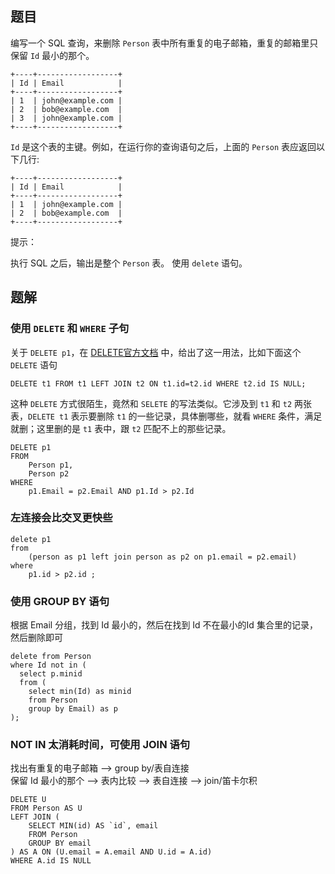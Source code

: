 ## 题目

编写一个 SQL 查询，来删除 `Person` 表中所有重复的电子邮箱，重复的邮箱里只保留 `Id` 最小的那个。

```
+----+------------------+
| Id | Email            |
+----+------------------+
| 1  | john@example.com |
| 2  | bob@example.com  |
| 3  | john@example.com |
+----+------------------+
```

`Id` 是这个表的主键。例如，在运行你的查询语句之后，上面的 `Person` 表应返回以下几行:

```
+----+------------------+
| Id | Email            |
+----+------------------+
| 1  | john@example.com |
| 2  | bob@example.com  |
+----+------------------+
```

提示：

执行 SQL 之后，输出是整个 `Person` 表。
使用 `delete` 语句。

## 题解

### 使用 `DELETE` 和 `WHERE` 子句

关于 `DELETE p1`，在 [DELETE官方文档](https://dev.mysql.com/doc/refman/8.0/en/delete.html) 中，给出了这一用法，比如下面这个 `DELETE` 语句

```mysql
DELETE t1 FROM t1 LEFT JOIN t2 ON t1.id=t2.id WHERE t2.id IS NULL;
```

这种 `DELETE` 方式很陌生，竟然和 `SELETE` 的写法类似。它涉及到 `t1` 和 `t2` 两张表，`DELETE t1` 表示要删除 `t1` 的一些记录，具体删哪些，就看 `WHERE` 条件，满足就删；这里删的是 `t1` 表中，跟 `t2` 匹配不上的那些记录。

```mysql
DELETE p1 
FROM 
    Person p1, 
    Person p2
WHERE
    p1.Email = p2.Email AND p1.Id > p2.Id
```

### 左连接会比交叉更快些

```mysql
delete p1 
from 
    (person as p1 left join person as p2 on p1.email = p2.email)
where 
    p1.id > p2.id ;
```

### 使用 GROUP BY 语句

根据 Email 分组，找到 Id 最小的，然后在找到 Id 不在最小的Id 集合里的记录，然后删除即可

```mysql
delete from Person 
where Id not in (
  select p.minid 
  from (
    select min(Id) as minid 
    from Person 
    group by Email) as p
);
```

### NOT IN 太消耗时间，可使用 JOIN 语句

找出有重复的电子邮箱 --> group by/表自连接  
保留 Id 最小的那个 --> 表内比较 --> 表自连接 --> join/笛卡尔积

```mysql
DELETE U
FROM Person AS U
LEFT JOIN (
	SELECT MIN(id) AS `id`, email
	FROM Person
	GROUP BY email
) AS A ON (U.email = A.email AND U.id = A.id)
WHERE A.id IS NULL
```
